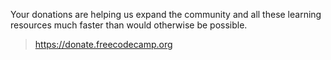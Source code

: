 Your donations are helping us expand the community and all these learning resources much faster than would otherwise be possible.
> https://donate.freecodecamp.org
